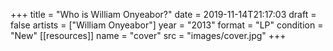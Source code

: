 +++
title = "Who is William Onyeabor?"
date = 2019-11-14T21:17:03
draft = false
artists = ["William Onyeabor"]
year = "2013"
format = "LP"
condition = "New"
[[resources]]
  name = "cover"
  src = "images/cover.jpg"
+++
